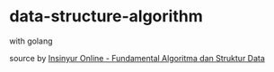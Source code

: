 # data-structure-algorithm

with golang


source by [Insinyur Online - Fundamental Algoritma dan Struktur Data](https://www.youtube.com/playlist?list=PL54Ypjb3VYvDS2yvvWr3hpnvVKDPh4Gg6)